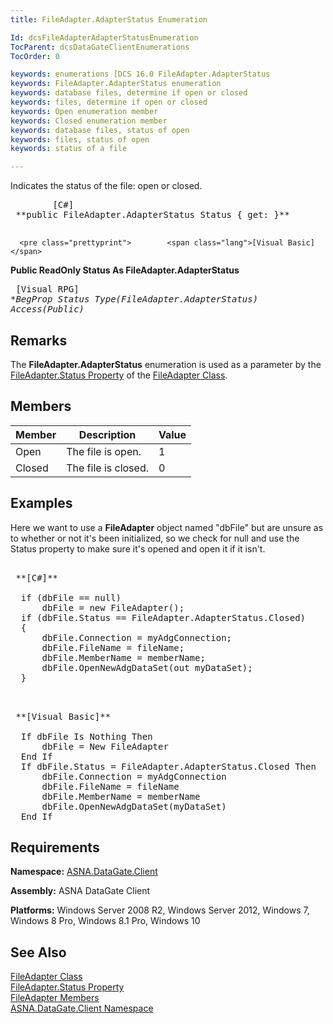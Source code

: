 ```yaml
---
title: FileAdapter.AdapterStatus Enumeration

Id: dcsFileAdapterAdapterStatusEnumeration
TocParent: dcsDataGateClientEnumerations
TocOrder: 0

keywords: enumerations [DCS 16.0 FileAdapter.AdapterStatus
keywords: FileAdapter.AdapterStatus enumeration
keywords: database files, determine if open or closed
keywords: files, determine if open or closed
keywords: Open enumeration member
keywords: Closed enumeration member
keywords: database files, status of open 
keywords: files, status of open
keywords: status of a file

---
```


Indicates the status of the file: open or closed. 
<pre class="prettyprint">        <span class="lang">[C#]</span>
 **public FileAdapter.AdapterStatus Status { get: }** 
      </pre>
      <pre class="prettyprint">        <span class="lang">[Visual Basic] </span>
 **Public ReadOnly Status As FileAdapter.AdapterStatus** 
      </pre>
      <pre class="prettyprint">
        <span class="lang">[Visual RPG]</span>
 **BegProp Status Type(FileAdapter.AdapterStatus) Access(*Public)** 
      </pre>

## Remarks

The **FileAdapter.AdapterStatus** enumeration is used as a parameter by the [ FileAdapter.Status Property](file-adapter-class-status-property.html) of the [FileAdapter Class](file-adapter-class.html).
## Members



| Member | Description | Value |
| ---- | ---- | ---- |
| Open | The file is open. | 1 |
| Closed | The file is closed. | 0 |



## Examples

Here we want to use a **FileAdapter** object named "dbFile" but are unsure as to whether or not it's been initialized, so we check for null and use the Status property to make sure it's opened and open it if it isn't.
<pre>        <span class="lang">
 **[C#]** 
        </span>
  if (dbFile == null)
      dbFile = new FileAdapter();
  if (dbFile.Status == FileAdapter.AdapterStatus.Closed)
  {
      dbFile.Connection = myAdgConnection;
      dbFile.FileName = fileName;
      dbFile.MemberName = memberName;
      dbFile.OpenNewAdgDataSet(out myDataSet);
  }
  </pre>
<pre>        <span class="lang">
 **[Visual Basic]** 
        </span>
  If dbFile Is Nothing Then
      dbFile = New FileAdapter
  End If
  If dbFile.Status = FileAdapter.AdapterStatus.Closed Then
      dbFile.Connection = myAdgConnection
      dbFile.FileName = fileName
      dbFile.MemberName = memberName
      dbFile.OpenNewAdgDataSet(myDataSet)
  End If
</pre>

## Requirements

**Namespace:** [ASNA.DataGate.Client](datagate-client-namespace.html) 

**Assembly:** ASNA DataGate Client

**Platforms:** Windows Server 2008 R2, Windows Server 2012, Windows 7, Windows 8 Pro, Windows 8.1 Pro, Windows 10
## See Also


[FileAdapter Class](file-adapter-class.html)
      <br />
[FileAdapter.Status Property](file-adapter-class-status-property.html) <br />[FileAdapter Members](file-adapter-members.html) <br />[ASNA.DataGate.Client Namespace](datagate-client-namespace.html)  

